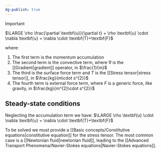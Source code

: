 ```yaml
---
dg-publish: true
---
```

>[!important]
>$\LARGE \rho \frac{\partial \textbf{u}}{\partial t} + \rho \textbf{u} \cdot \nabla \textbf{u} = \nabla \cdot \textbf{T}+\textbf{F}$

where:
1. The first term is the momentum accumulation
2. The second term is the convective term, where $\nabla$ is the [[Gradient|gradient]] operator, in $\frac{1}{m}$
3. The third is the surface force term and *T* is the [[Stress tensor|stress tensor]], in $\frac{kg}{m\cdot s^{2}}$ 
4. The fourth term is external force term, where *F* is a generic force, like gravity, in $\frac{kg}{m^{2}\cdot s^{2}}$ 
## Steady-state conditions
Neglecting the accumulation term we have:
$\LARGE \rho \textbf{u} \cdot \nabla \textbf{u} = \nabla \cdot \textbf{T}+\textbf{F}$

To be solved we must provide a [[Basic concepts/Constitutive equations|constitutive equation]] for the stress tensor. The most common case is a [[Newtonian fluid|newtonian fluid]], leading to the [[Advanced Transport Phenomena/Navier-Stokes equations|Navier-Stokes equations]].
